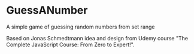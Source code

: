 # GuessANumber
 A simple game of guessing random numbers from set range

Based on Jonas Schmedtmann idea and design from Udemy course "The Complete JavaScript Course: From Zero to Expert!".